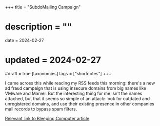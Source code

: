 +++
title = "SubdoMailing Campaign"
# description = ""
date = 2024-02-27
# updated = 2024-02-27
#draft = true
[taxonomies]
tags = ["shortnotes"]
+++

I came across this while reading my RSS feeds this morning: there's a new ad fraud campaign that is using insecure domains from big names like VMware and Marvel. But the interesting thing for me isn't the names attached, but that it seems so simple of an attack: look for outdated and unregistered domains, and use their existing presence in other companies mail records to bypass spam filters. 

[Relevant link to Bleeping Computer article](https://www.bleepingcomputer.com/news/security/hijacked-subdomains-of-major-brands-used-in-massive-spam-campaign/)
